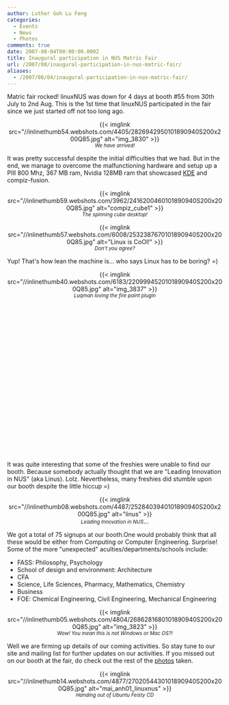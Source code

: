 ```yaml
---
author: Luther Goh Lu Feng
categories:
  - Events
  - News
  - Photos
comments: true
date: 2007-08-04T00:00:00.000Z
title: Inaugural participation in NUS Matric Fair
url: /2007/08/inaugural-participation-in-nus-matric-fair/
aliases:
  - /2007/08/04/inaugural-participation-in-nus-matric-fair/
---
```


<p>Matric fair rocked! linuxNUS was down for 4 days at booth #55 from 30th July to 2nd Aug. This is the 1st time that linuxNUS participated in the fair since we just started off not too long ago.</p>
<p style="text-align: center;">{{< imglink src="//inlinethumb54.webshots.com/4405/2826942950101890940S200x200Q85.jpg" alt="img_3830" >}}<br />
<em><small>We have arrived!</small></em></p>
<p>It was pretty successful despite the initial difficulties that we had. But in the end, we manage to overcome the malfunctioning hardware and setup up a PIII 800 Mhz, 367 MB ram, Nvidia 128MB ram that showcased <a href="//www.kde.org/" target="_blank">KDE</a> and compiz-fusion.
</p>
<p style="text-align: center;">{{< imglink src="//inlinethumb59.webshots.com/3962/2416200460101890940S200x200Q85.jpg" alt="compiz_cube1" >}}<br />
<em><small>The spinning cube desktop!</small></em></p>
<p style="text-align: center;">{{< imglink src="//inlinethumb57.webshots.com/6008/2532387670101890940S200x200Q85.jpg" alt="Linux is CoOl!" >}}<br />
<small><em>Don't you agree?</em></small><em></em></p>
<p>Yup! That's how lean the machine is... who says Linux has to be boring? =)&nbsp;</p>
<p style="text-align: center;">{{< imglink src="//inlinethumb40.webshots.com/6183/2209994520101890940S200x200Q85.jpg" alt="img_3837" >}}<br />
<em><small>Luqman loving the fire paint plugin</small></em></p>
<div align="center"><object width="425" height="350"><param name="movie" value="//www.youtube.com/v/td_lW6BRllI"></param><param name="wmode" value="transparent"></param><embed src="//www.youtube.com/v/td_lW6BRllI" type="application/x-shockwave-flash" wmode="transparent" width="425" height="350"></embed></object></div>
<p>It was quite interesting that some of the freshies were unable to find our booth. Because somebody actually thought that we are "Leading Innovation in NUS" (aka Linus). Lolz. Nevertheless, many freshies did stumble upon our booth despite the little hiccup =)
</p>
<p style="text-align: center;">{{< imglink src="//inlinethumb08.webshots.com/4487/2528403940101890940S200x200Q85.jpg" alt="linus" >}}<br />
<small><em>Leading Innovation in NUS</em></small>...
</p>
<p>We got a total of 75 signups at our booth.One would probably think that all these would be either from Computing or Computer Engineering. Surprise! Some of the more "unexpected" aculties/departments/schools include:&nbsp;</p>
<ul>
  <li>FASS: Philosophy,&nbsp;Psychology&nbsp;</li>
  <li>School of design and environment:&nbsp;Architecture</li>
  <li>CFA&nbsp;</li>
  <li>Science, Life Sciences, Pharmacy, Mathematics, Chemistry</li>
  <li>Business</li>
<li>FOE: Chemical Engineering, Civil Engineering, Mechanical Engineering</li>
</ul>
<div style="text-align: center;">{{< imglink src="//inlinethumb05.webshots.com/4804/2686281680101890940S200x200Q85.jpg" alt="img_3823" >}}<br />
<small><em>Wow! You mean this is not Windows or Mac OS?!</em></small><br />
</div>
<p>Well we are firming up details of our coming activities. So stay tune to our site and mailing list for further updates on our activities. If you missed out on our booth at the fair, do check out the rest of the <a href="//good-times.webshots.com/album/560132501SzdmyM%5D" target="_blank">photos</a> taken.</p>
<p style="text-align: center;">{{< imglink src="//inlinethumb14.webshots.com/4877/2702054430101890940S200x200Q85.jpg" alt="mai_anh01_linuxnus" >}}<br />
<em><small>Handing out of Ubuntu Feisty CD</small></em>
</p>
